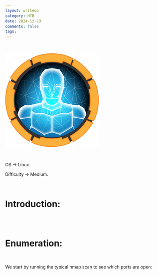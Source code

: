 ```yaml
---
layout: writeup
category: HTB
date: 2024-12-29
comments: false
tags: 
---
```


<br />

![Machine-Icon](../../../assets/images/Celestial/Celestial.png)

<br />

OS -> Linux.

Difficulty -> Medium.

<br />

# Introduction:
<br />



<br />

# Enumeration:

<br />

We start by running the typical nmap scan to see which ports are open:

<br />


